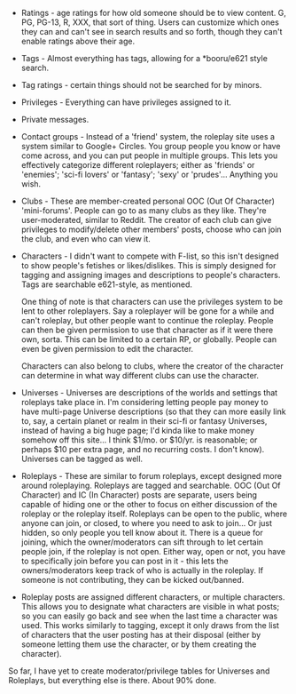 * Ratings - age ratings for how old someone should be to view content. G, PG, PG-13, R, XXX, that sort of thing. Users can customize which ones they can and can't see in search results and so forth, though they can't enable ratings above their age.

* Tags - Almost everything has tags, allowing for a *booru/e621 style search.

* Tag ratings - certain things should not be searched for by minors.

* Privileges - Everything can have privileges assigned to it.

* Private messages.

* Contact groups - Instead of a 'friend' system, the roleplay site uses a system similar to Google+ Circles. You group people you know or have come across, and you can put people in multiple groups. This lets you effectively categorize different roleplayers; either as 'friends' or 'enemies'; 'sci-fi lovers' or 'fantasy'; 'sexy' or 'prudes'... Anything you wish.

* Clubs - These are member-created personal OOC (Out Of Character) 'mini-forums'. People can go to as many clubs as they like. They're user-moderated, similar to Reddit. The creator of each club can give privileges to modify/delete other members' posts, choose who can join the club, and even who can view it.

* Characters - I didn't want to compete with F-list, so this isn't designed to show people's fetishes or likes/dislikes. This is simply designed for tagging and assigning images and descriptions to people's characters. Tags are searchable e621-style, as mentioned.

    One thing of note is that characters can use the privileges system to be lent to other roleplayers. Say a roleplayer will be gone for a while and can't roleplay, but other people want to continue the roleplay. People can then be given permission to use that character as if it were there own, sorta. This can be limited to a certain RP, or globally. People can even be given permission to edit the character.

    Characters can also belong to clubs, where the creator of the character can determine in what way different clubs can use the character.

* Universes - Universes are descriptions of the worlds and settings that roleplays take place in. I'm considering letting people pay money to have multi-page Universe descriptions (so that they can more easily link to, say, a certain planet or realm in their sci-fi or fantasy Universes, instead of having a big huge page; I'd kinda like to make money somehow off this site... I think $1/mo. or $10/yr. is reasonable; or perhaps $10 per extra page, and no recurring costs. I don't know). Universes can be tagged as well.

* Roleplays - These are similar to forum roleplays, except designed more around roleplaying. Roleplays are tagged and searchable. OOC (Out Of Character) and IC (In Character) posts are separate, users being capable of hiding one or the other to focus on either discussion of the roleplay or the roleplay itself. Roleplays can be open to the public, where anyone can join, or closed, to where you need to ask to join... Or just hidden, so only people you tell know about it. There is a queue for joining, which the owner/moderators can sift through to let certain people join, if the roleplay is not open. Either way, open or not, you have to specifically join before you can post in it - this lets the owners/moderators keep track of who is actually in the roleplay. If someone is not contributing, they can be kicked out/banned.

* Roleplay posts are assigned different characters, or multiple characters. This allows you to designate what characters are visible in what posts; so you can easily go back and see when the last time a character was used. This works similarly to tagging, except it only draws from the list of characters that the user posting has at their disposal (either by someone letting them use the character, or by them creating the character).

So far, I have yet to create moderator/privilege tables for Universes and Roleplays, but everything else is there. About 90% done.